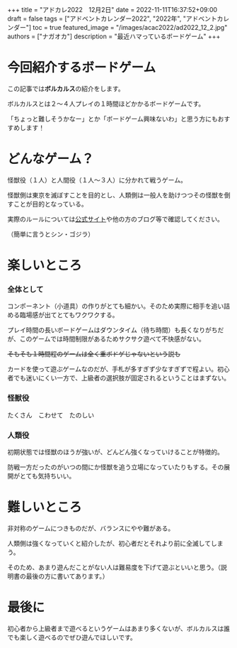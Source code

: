 +++
title =  "アドカレ2022　12月2日"
date = 2022-11-11T16:37:52+09:00
draft = false
tags = ["アドベントカレンダー2022", "2022年", "アドベントカレンダー"]
toc = true
featured_image = "/images/acac2022/ad2022_12_2.jpg"
authors = ["ナガオカ"]
description = "最近ハマっているボードゲーム"
+++

# 今回紹介するボードゲーム

この記事では**ボルカルス**の紹介をします。

ボルカルスとは２～４人プレイの１時間ほどかかるボードゲームです。

「ちょっと難しそうかなー」とか「ボードゲーム興味ないわ」と思う方にもおすすめします！


# どんなゲーム？

怪獣役（１人）と人間役（１人～３人）に分かれて戦うゲーム。

怪獣側は東京を滅ぼすことを目的とし、人類側は一般人を助けつつその怪獣を倒すことが目的となっている。

実際のルールについては[公式サイト](https://kaijuontheearth.com/vulcanus/)や他の方のブログ等で確認してください。

（簡単に言うとシン・ゴジラ）


# 楽しいところ

### 全体として

コンポーネント（小道具）の作りがとても細かい。そのため実際に相手を追い詰める臨場感が出てとてもワクワクする。

プレイ時間の長いボードゲームはダウンタイム（待ち時間）も長くなりがちだが、このゲームでは時間制限があるためサクサク遊べて不快感がない。

~~そもそも１時間程のゲームは全く重ボドゲじゃないという説も~~

カードを使って遊ぶゲームなのだが、手札が多すぎず少なすぎずで程よい。初心者でも迷いにくい一方で、上級者の選択肢が固定されるということはまずない。

### 怪獣役

たくさん　こわせて　たのしい

### 人類役

初期状態では怪獣のほうが強いが、どんどん強くなっていけることが特徴的。

防戦一方だったのがいつの間にか怪獣を追う立場になっていたりもする。その展開がとても気持ちいい。


# 難しいところ

非対称のゲームにつきものだが、バランスにやや難がある。

人類側は強くなっていくと紹介したが、初心者だとそれより前に全滅してしまう。

そのため、あまり遊んだことがない人は難易度を下げて遊ぶといいと思う。（説明書の最後の方に書いてあります。）


# 最後に

初心者から上級者まで遊べるというゲームはあまり多くないが、ボルカルスは誰でも楽しく遊べるのでぜひ遊んでほしいです。